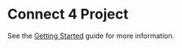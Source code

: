 Connect 4 Project
=========================

See the [Getting Started](https://github.com/eecs183/Connect4/wiki/Getting-Started) guide for more information.
